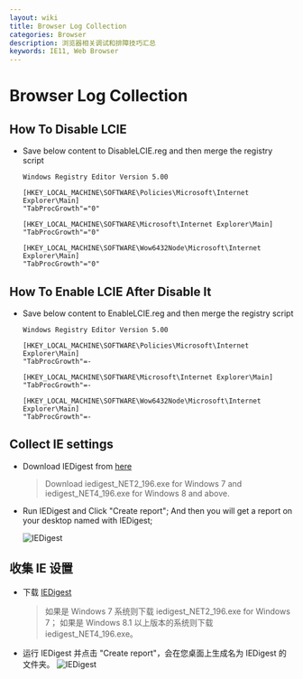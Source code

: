 ```yaml
---
layout: wiki
title: Browser Log Collection
categories: Browser
description: 浏览器相关调试和排障技巧汇总
keywords: IE11, Web Browser
---
```


# Browser Log Collection

## How To Disable LCIE

- Save below content to DisableLCIE.reg and then merge the registry script

  ```REG
  Windows Registry Editor Version 5.00

  [HKEY_LOCAL_MACHINE\SOFTWARE\Policies\Microsoft\Internet Explorer\Main]
  "TabProcGrowth"="0"

  [HKEY_LOCAL_MACHINE\SOFTWARE\Microsoft\Internet Explorer\Main]
  "TabProcGrowth"="0"

  [HKEY_LOCAL_MACHINE\SOFTWARE\Wow6432Node\Microsoft\Internet Explorer\Main]
  "TabProcGrowth"="0"
  ```

## How To Enable LCIE After Disable It

- Save below content to EnableLCIE.reg and then merge the registry script

  ```REG
  Windows Registry Editor Version 5.00

  [HKEY_LOCAL_MACHINE\SOFTWARE\Policies\Microsoft\Internet Explorer\Main]
  "TabProcGrowth"=-

  [HKEY_LOCAL_MACHINE\SOFTWARE\Microsoft\Internet Explorer\Main]
  "TabProcGrowth"=-

  [HKEY_LOCAL_MACHINE\SOFTWARE\Wow6432Node\Microsoft\Internet Explorer\Main]
  "TabProcGrowth"=-
  ```

## Collect IE settings

- Download IEDigest from [here](https://www.microsoft.com/en-us/download/details.aspx?id=51694)

  > Download iedigest_NET2_196.exe for Windows 7 and iedigest_NET4_196.exe for Windows 8 and above.

- Run IEDigest and Click "Create report"; And then you will get a report on your desktop named with IEDigest;

  ![IEDigest](https://crushonme-1256821258.cos.ap-shanghai.myqcloud.com/IEDigest.png)

## 收集 IE 设置

- 下载 [IEDigest](https://www.microsoft.com/en-us/download/details.aspx?id=51694)
  > 如果是 Windows 7 系统则下载 iedigest_NET2_196.exe for Windows 7； 如果是 Windows 8.1 以上版本的系统则下载iedigest_NET4_196.exe。

- 运行 IEDigest 并点击 "Create report"，会在您桌面上生成名为 IEDigest 的文件夹。
  ![IEDigest](https://crushonme-1256821258.cos.ap-shanghai.myqcloud.com/IEDigest.png)
